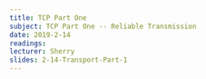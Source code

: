 ```yaml
---
title: TCP Part One
subject: TCP Part One -- Reliable Transmission
date: 2019-2-14
readings:
lecturer: Sherry
slides: 2-14-Transport-Part-1
---
```

